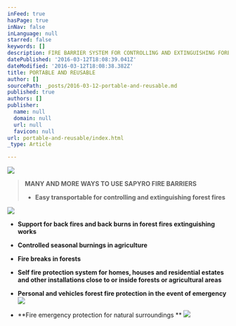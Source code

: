 ```yaml
---
inFeed: true
hasPage: true
inNav: false
inLanguage: null
starred: false
keywords: []
description: FIRE BARRIER SYSTEM FOR CONTROLLING AND EXTINGUISHING FOREST FIRES
datePublished: '2016-03-12T18:08:39.041Z'
dateModified: '2016-03-12T18:08:38.382Z'
title: PORTABLE AND REUSABLE
author: []
sourcePath: _posts/2016-03-12-portable-and-reusable.md
published: true
authors: []
publisher:
  name: null
  domain: null
  url: null
  favicon: null
url: portable-and-reusable/index.html
_type: Article

---
```

![](https://the-grid-user-content.s3-us-west-2.amazonaws.com/c7376478-16fb-4629-9164-d8396715b394.png)

> **MANY AND MORE WAYS TO USE SAPYRO FIRE BARRIERS**
> 
> * **********Easy transportable for controlling and extinguishing forest fires**********

![](https://the-grid-user-content.s3-us-west-2.amazonaws.com/c3d64622-af5d-47b4-a412-76aec75c1d01.png)

* **Support for back fires and back burns in forest fires extinguishing works**
* **Controlled seasonal burnings in agriculture**
* **Fire breaks in forests**
* **Self fire protection system for homes, houses and residential estates and other installations close to or inside forests or agricultural areas**

* **Personal and vehicles forest fire protection in the event of emergency**
![](https://the-grid-user-content.s3-us-west-2.amazonaws.com/13411e26-56e6-463a-922d-6ba32a2bd1f9.jpg)

* **Fire emergency protection for natural surroundings **
![](https://the-grid-user-content.s3-us-west-2.amazonaws.com/c6c3588d-858e-4644-8e45-63d59e4999de.jpg)